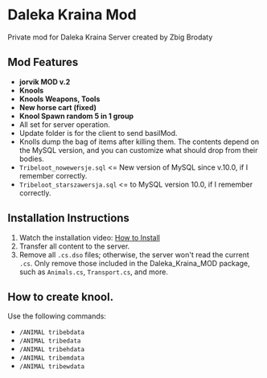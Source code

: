 # Daleka Kraina Mod

Private mod for Daleka Kraina Server created by Zbig Brodaty

## Mod Features

- **jorvik MOD v.2**
- **Knools**
- **Knools Weapons, Tools**
- **New horse cart (fixed)**
- **Knool Spawn random 5 in 1 group**
- All set for server operation.
- Update folder is for the client to send basilMod.
- Knolls dump the bag of items after killing them. The contents depend on the MySQL version, and you can customize what should drop from their bodies.
- `Tribeloot_nowewersje.sql` <= New version of MySQL since v.10.0, if I remember correctly.
- `Tribeloot_starszawersja.sql` <= to MySQL version 10.0, if I remember correctly.

## Installation Instructions

1. Watch the installation video: [How to Install](https://youtu.be/LFv7eq21uYg)
2. Transfer all content to the server.
3. Remove all `.cs.dso` files; otherwise, the server won't read the current `.cs`. Only remove those included in the Daleka_Kraina_MOD package, such as `Animals.cs`, `Transport.cs`, and more.

## How to create knool.

Use the following commands:

- `/ANIMAL tribebdata`
- `/ANIMAL tribedata`
- `/ANIMAL tribehdata`
- `/ANIMAL tribemdata`
- `/ANIMAL tribewdata`
